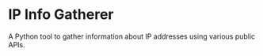 # IP Info Gatherer

A Python tool to gather information about IP addresses using various public APIs.

